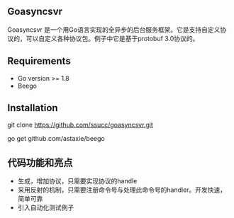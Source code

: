 ## Goasyncsvr
Goasyncsvr 是一个用Go语言实现的全异步的后台服务框架。它是支持自定义协议的，可以自定义各种协议包。例子中它是基于protobuf 3.0协议的。

## Requirements
- Go version >= 1.8 
- Beego

## Installation
git clone https://github.com/ssucc/goasyncsvr.git

go get github.com/astaxie/beego

## 代码功能和亮点
- 生成，增加协议，只需要实现协议的handle
- 采用反射的机制，只需要注册命令号与处理此命令号的handler。开发快速，简单可靠
- 引入自动化测试例子
